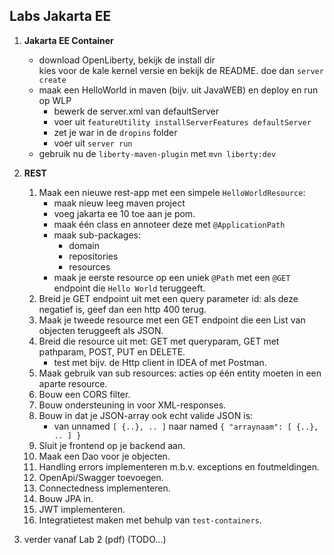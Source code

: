 ## Labs Jakarta EE

1. **Jakarta EE Container**
	- download OpenLiberty, bekijk de install dir	
		kies voor de kale kernel versie en bekijk de README.
		doe dan `server create`
	- maak een HelloWorld in maven (bijv. uit JavaWEB) en deploy en run op WLP
		- bewerk de server.xml van defaultServer
		- voer uit `featureUtility installServerFeatures defaultServer`
		- zet je war in de `dropins` folder
		- voer uit `server run`
	- gebruik nu de `liberty-maven-plugin` met `mvn liberty:dev`

2. **REST**
	1. Maak een nieuwe rest-app met een simpele `HelloWorldResource`:
       - maak nieuw leeg maven project
       - voeg jakarta ee 10 toe aan je pom.
       - maak één class en annoteer deze met `@ApplicationPath`
       - maak sub-packages:
           - domain
           - repositories
           - resources
       - maak je eerste resource op een uniek `@Path` met een `@GET` endpoint die `Hello World` teruggeeft.
   1. Breid je GET endpoint uit met een query parameter id: als deze negatief is, geef dan een http 400 terug.
   1. Maak je tweede resource met een GET endpoint die een List van objecten teruggeeft als JSON.
   1. Breid die resource uit met: GET met queryparam, GET met pathparam, POST, PUT en DELETE.
      - test met bijv. de Http client in IDEA of met Postman.
   1. Maak gebruik van sub resources: acties op één entity moeten in een aparte resource.
   1. Bouw een CORS filter.
   1. Bouw ondersteuning in voor XML-responses.
   1. Bouw in dat je JSON-array ook echt valide JSON is: 
      - van unnamed `[ {..}, .. ]` naar named `{ "arraynaam": [ {..}, .. ] }`
   1. Sluit je frontend op je backend aan.
   1. Maak een Dao voor je objecten.
   1. Handling errors implementeren m.b.v. exceptions en foutmeldingen.
   1. OpenApi/Swagger toevoegen.
   1. Connectedness implementeren.
   1. Bouw JPA in.
   1. JWT implementeren.
   1. Integratietest maken met behulp van `test-containers`.

3.  verder vanaf Lab 2 (pdf) (TODO...)
